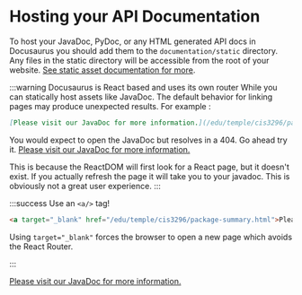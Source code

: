 # Hosting your API Documentation

To host your JavaDoc, PyDoc, or any HTML generated API docs in Docusaurus you should add them to the `documentation/static` directory. Any files in the static directory will be accessible from the root of your website. [See static asset documentation for more](https://docusaurus.io/docs/static-assets).  

:::warning Docusaurus is React based and uses its own router
While you can statically host assets like JavaDoc. The default behavior for linking pages may produce unexpected results. 
For example : 
```md
[Please visit our JavaDoc for more information.](/edu/temple/cis3296/package-summary.html)
```

You would expect to open the JavaDoc but resolves in a 404. Go ahead try it.
[Please visit our JavaDoc for more information.](/edu/temple/cis3296/package-summary.html)

This is because the ReactDOM will first look for a React page, but it doesn't exist. If you actually refresh the page it will take you to your javadoc. This is obviously not a great user experience.
:::

:::success Use an `<a/>` tag!

```html
<a target="_blank" href="/edu/temple/cis3296/package-summary.html">Please visit our JavaDoc for more information.</a>
```

Using `target="_blank"` forces the browser to open a new page which avoids the React Router.

:::

<a target="_blank" href="/edu/temple/cis3296/package-summary.html">Please visit our JavaDoc for more information.</a>
